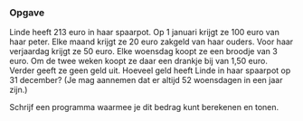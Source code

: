 ### Opgave

Linde heeft 213 euro in haar spaarpot. Op 1 januari krijgt ze 100 euro van haar
peter. Elke maand krijgt ze 20 euro zakgeld van haar ouders. Voor haar verjaardag krijgt
ze 50 euro. Elke woensdag koopt ze een broodje van 3 euro. Om de twee weken koopt
ze daar een drankje bij van 1,50 euro. Verder geeft ze geen geld uit. Hoeveel geld heeft
Linde in haar spaarpot op 31 december? (Je mag aannemen dat er altijd 52 woensdagen
in een jaar zijn.)

Schrijf een programma waarmee je dit bedrag kunt berekenen en tonen.